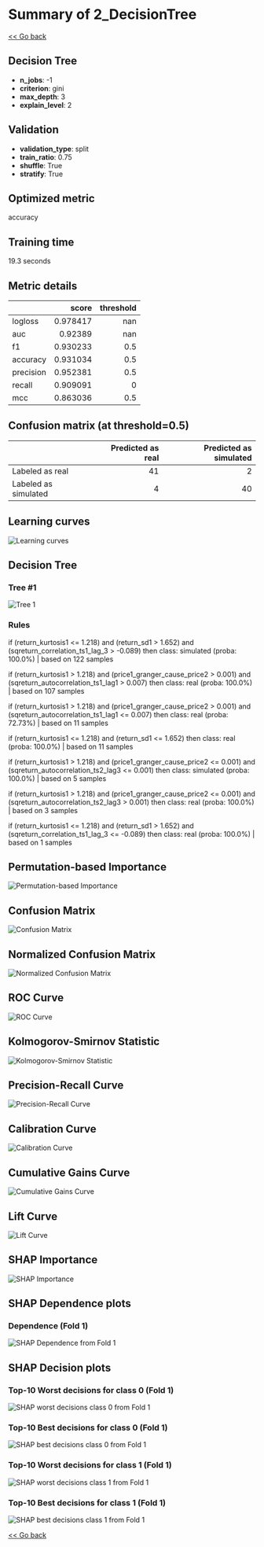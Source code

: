 # Summary of 2_DecisionTree

[<< Go back](../README.md)


## Decision Tree
- **n_jobs**: -1
- **criterion**: gini
- **max_depth**: 3
- **explain_level**: 2

## Validation
 - **validation_type**: split
 - **train_ratio**: 0.75
 - **shuffle**: True
 - **stratify**: True

## Optimized metric
accuracy

## Training time

19.3 seconds

## Metric details
|           |    score |   threshold |
|:----------|---------:|------------:|
| logloss   | 0.978417 |       nan   |
| auc       | 0.92389  |       nan   |
| f1        | 0.930233 |         0.5 |
| accuracy  | 0.931034 |         0.5 |
| precision | 0.952381 |         0.5 |
| recall    | 0.909091 |         0   |
| mcc       | 0.863036 |         0.5 |


## Confusion matrix (at threshold=0.5)
|                      |   Predicted as real |   Predicted as simulated |
|:---------------------|--------------------:|-------------------------:|
| Labeled as real      |                  41 |                        2 |
| Labeled as simulated |                   4 |                       40 |

## Learning curves
![Learning curves](learning_curves.png)

## Decision Tree 

### Tree #1
![Tree 1](learner_fold_0_tree.svg)

### Rules

if (return_kurtosis1 <= 1.218) and (return_sd1 > 1.652) and (sqreturn_correlation_ts1_lag_3 > -0.089) then class: simulated (proba: 100.0%) | based on 122 samples

if (return_kurtosis1 > 1.218) and (price1_granger_cause_price2 > 0.001) and (sqreturn_autocorrelation_ts1_lag1 > 0.007) then class: real (proba: 100.0%) | based on 107 samples

if (return_kurtosis1 > 1.218) and (price1_granger_cause_price2 > 0.001) and (sqreturn_autocorrelation_ts1_lag1 <= 0.007) then class: real (proba: 72.73%) | based on 11 samples

if (return_kurtosis1 <= 1.218) and (return_sd1 <= 1.652) then class: real (proba: 100.0%) | based on 11 samples

if (return_kurtosis1 > 1.218) and (price1_granger_cause_price2 <= 0.001) and (sqreturn_autocorrelation_ts2_lag3 <= 0.001) then class: simulated (proba: 100.0%) | based on 5 samples

if (return_kurtosis1 > 1.218) and (price1_granger_cause_price2 <= 0.001) and (sqreturn_autocorrelation_ts2_lag3 > 0.001) then class: real (proba: 100.0%) | based on 3 samples

if (return_kurtosis1 <= 1.218) and (return_sd1 > 1.652) and (sqreturn_correlation_ts1_lag_3 <= -0.089) then class: real (proba: 100.0%) | based on 1 samples





## Permutation-based Importance
![Permutation-based Importance](permutation_importance.png)
## Confusion Matrix

![Confusion Matrix](confusion_matrix.png)


## Normalized Confusion Matrix

![Normalized Confusion Matrix](confusion_matrix_normalized.png)


## ROC Curve

![ROC Curve](roc_curve.png)


## Kolmogorov-Smirnov Statistic

![Kolmogorov-Smirnov Statistic](ks_statistic.png)


## Precision-Recall Curve

![Precision-Recall Curve](precision_recall_curve.png)


## Calibration Curve

![Calibration Curve](calibration_curve_curve.png)


## Cumulative Gains Curve

![Cumulative Gains Curve](cumulative_gains_curve.png)


## Lift Curve

![Lift Curve](lift_curve.png)



## SHAP Importance
![SHAP Importance](shap_importance.png)

## SHAP Dependence plots

### Dependence (Fold 1)
![SHAP Dependence from Fold 1](learner_fold_0_shap_dependence.png)

## SHAP Decision plots

### Top-10 Worst decisions for class 0 (Fold 1)
![SHAP worst decisions class 0 from Fold 1](learner_fold_0_shap_class_0_worst_decisions.png)
### Top-10 Best decisions for class 0 (Fold 1)
![SHAP best decisions class 0 from Fold 1](learner_fold_0_shap_class_0_best_decisions.png)
### Top-10 Worst decisions for class 1 (Fold 1)
![SHAP worst decisions class 1 from Fold 1](learner_fold_0_shap_class_1_worst_decisions.png)
### Top-10 Best decisions for class 1 (Fold 1)
![SHAP best decisions class 1 from Fold 1](learner_fold_0_shap_class_1_best_decisions.png)

[<< Go back](../README.md)
